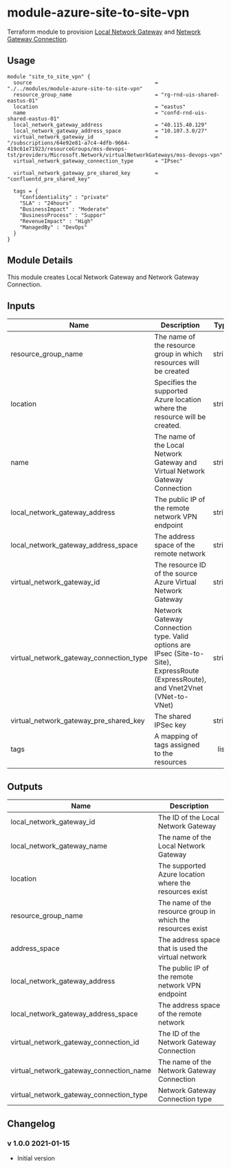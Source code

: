 # module-azure-site-to-site-vpn

Terraform module to provision [Local Network Gateway](<https://docs.microsoft.com/en-us/azure/vpn-gateway/vpn-gateway-howto-site-to-site-resource-manager-portal#LocalNetworkGateway>) and [Network Gateway Connection](<https://docs.microsoft.com/en-us/azure/vpn-gateway/vpn-gateway-howto-site-to-site-resource-manager-portal#CreateConnection>).

## Usage

```HCL
module "site_to_site_vpn" {
  source                                        = "./../modules/module-azure-site-to-site-vpn"
  resource_group_name                           = "rg-rnd-uis-shared-eastus-01"
  location                                      = "eastus"
  name                                          = "confd-rnd-uis-shared-eastus-01"
  local_network_gateway_address                 = "40.115.40.129"
  local_network_gateway_address_space           = "10.107.3.0/27"
  virtual_network_gateway_id                    = "/subscriptions/64e92e81-a7c4-4dfb-9664-419c61e71923/resourceGroups/mss-devops-tst/providers/Microsoft.Network/virtualNetworkGateways/mss-devops-vpn"
  virtual_network_gateway_connection_type       = "IPsec"

  virtual_network_gateway_pre_shared_key        = "confluentd_pre_shared_key"

  tags = {
    "Confidentiality" : "private"
    "SLA" : "24hours"
    "BusinessImpact" : "Moderate"
    "BusinessProcess" : "Suppor"
    "RevenueImpact" : "High"
    "ManagedBy" : "DevOps"
  }
}
```

## Module Details

This module creates Local Network Gateway and Network Gateway Connection.


## Inputs

| Name | Description | Type | Default | Required |
|------|-------------|:----:|:-----:|:-----:|
| resource\_group\_name | The name of the resource group in which resources will be created | string | n/a | yes |
| location | Specifies the supported Azure location where the resource will be created. | string | n/a | yes |
| name | The name of the Local Network Gateway and Virtual Network Gateway Connection| string | n/a | yes |
| local\_network\_gateway\_address | The public IP of the remote network VPN endpoint | string | n/a | yes |
| local\_network\_gateway\_address_space | The address space of the remote network | string | n/a | yes |
| virtual\_network\_gateway\_id | The resource ID of the source Azure Virtual Network Gateway | string | n/a | yes |
| virtual\_network\_gateway\_connection\_type | Network Gateway Connection type. Valid options are IPsec (Site-to-Site), ExpressRoute (ExpressRoute), and Vnet2Vnet (VNet-to-VNet) | string | IPsec | yes |
| virtual\_network\_gateway\_pre\_shared\_key | The shared IPSec key | string | n/a | yes |
| tags | A mapping of tags assigned to the resources | list | n/a | no |

## Outputs

| Name | Description |
|------|-------------|
| local_network_gateway_id | The ID of the Local Network Gateway |
| local_network_gateway_name | The name of the Local Network Gateway |
| location | The supported Azure location where the resources exist |
| resource\_group\_name | The name of the resource group in which the resources exist |
| address\_space | The address space that is used the virtual network |
| local_network_gateway_address | The public IP of the remote network VPN endpoint |
| local_network_gateway_address_space | The address space of the remote network |
| virtual_network_gateway_connection_id | The ID of the Network Gateway Connection |
| virtual_network_gateway_connection_name | The name of the Network Gateway Connection |
| virtual_network_gateway_connection_type | Network Gateway Connection type |

## Changelog

### v 1.0.0 2021-01-15

* Initial version
